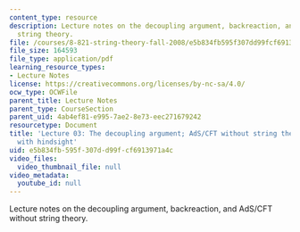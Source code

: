 ```yaml
---
content_type: resource
description: Lecture notes on the decoupling argument, backreaction, and AdS/CFT without
  string theory.
file: /courses/8-821-string-theory-fall-2008/e5b834fb595f307dd99fcf6913971a4c_lecture03.pdf
file_size: 164593
file_type: application/pdf
learning_resource_types:
- Lecture Notes
license: https://creativecommons.org/licenses/by-nc-sa/4.0/
ocw_type: OCWFile
parent_title: Lecture Notes
parent_type: CourseSection
parent_uid: 4ab4ef81-e995-7ae2-8e73-eec271679242
resourcetype: Document
title: 'Lecture 03: The decoupling argument; AdS/CFT without string theory, a discovery
  with hindsight'
uid: e5b834fb-595f-307d-d99f-cf6913971a4c
video_files:
  video_thumbnail_file: null
video_metadata:
  youtube_id: null
---
```

Lecture notes on the decoupling argument, backreaction, and AdS/CFT without string theory.